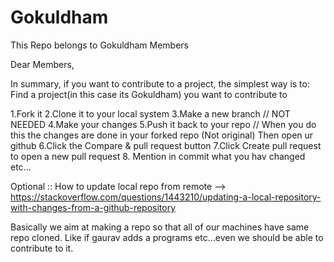 # Gokuldham
This Repo belongs to Gokuldham Members

Dear Members, 

In summary, if you want to contribute to a project, the simplest way is to:
Find a project(in this case its Gokuldham) you want to contribute to

1.Fork it
2.Clone it to your local system
3.Make a new branch // NOT NEEDED
4.Make your changes
5.Push it back to your repo // When you do this the changes are done in your forked repo (Not original)
Then open ur github
6.Click the Compare & pull request button
7.Click Create pull request to open a new pull request
8. Mention in commit what you hav changed etc...

Optional :: 
How to update local repo from remote --> https://stackoverflow.com/questions/1443210/updating-a-local-repository-with-changes-from-a-github-repository

Basically we aim at making a repo so that all of our machines have same repo cloned.
Like if gaurav adds a programs etc...even we should be able to contribute to it.
